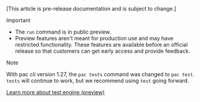 [This article is pre-release documentation and is subject to change.]

> [!IMPORTANT]
>
> - The `run` command is in public preview.
> - Preview features aren't meant for production use and may have restricted functionality. These features are available before an official release so that customers can get early access and provide feedback.


> [!NOTE]
> With pac cli version 1.27, the `pac tests` command was changed to `pac test`. `tests` will continue to work, but we recommend using `test` going forward.

[Learn more about test engine (preview)](../../../../test-engine/overview.md)